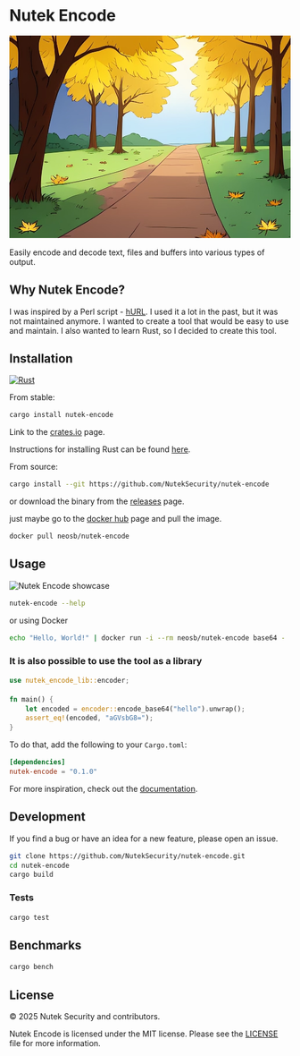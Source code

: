 # Nutek Encode

![Untitled](Untitled.png)

Easily encode and decode text, files and buffers into various types of output.

## Why Nutek Encode?

I was inspired by a Perl script - [hURL](https://github.com/fnord0/hURL). I used it a lot in the past, but it was not maintained anymore. I wanted to create a tool that would be easy to use and maintain. I also wanted to learn Rust, so I decided to create this tool.

## Installation

[![Rust](https://github.com/NutekSecurity/nutek-encode/actions/workflows/ci.yml/badge.svg?branch=main)](https://github.com/NutekSecurity/nutek-encode/actions/workflows/ci.yml)

From stable:

```bash
cargo install nutek-encode
```

Link to the [crates.io](https://crates.io/crates/nutek-encode) page.

Instructions for installing Rust can be found [here](https://www.rust-lang.org/tools/install).

From source:

```bash
cargo install --git https://github.com/NutekSecurity/nutek-encode
```

or download the binary from the [releases](https://github.com/nuteksecurity/nutek-encode/releases/latest) page.

just maybe go to the [docker hub](https://hub.docker.com/r/neosb/nutek-encode) page and pull the image.

```bash
docker pull neosb/nutek-encode
```

## Usage

![Nutek Encode showcase](https://github.com/NutekSecurity/nutek-encode/blob/827615f5396632e874a6da0010dfb10a094289cc/examples/demo.gif)

```bash
nutek-encode --help
```
or using Docker

```bash
echo "Hello, World!" | docker run -i --rm neosb/nutek-encode base64 -
```

### It is also possible to use the tool as a library

```rust
use nutek_encode_lib::encoder;

fn main() {
    let encoded = encoder::encode_base64("hello").unwrap();
    assert_eq!(encoded, "aGVsbG8=");
}
```

To do that, add the following to your `Cargo.toml`:

```toml
[dependencies]
nutek-encode = "0.1.0"
```

For more inspiration, check out the [documentation](https://docs.rs/nutek-encode).

## Development

If you find a bug or have an idea for a new feature, please open an issue.

```bash
git clone https://github.com/NutekSecurity/nutek-encode.git
cd nutek-encode
cargo build
```

### Tests

```bash
cargo test
```

## Benchmarks

```bash
cargo bench
```

## License

© 2025 Nutek Security and contributors.

Nutek Encode is licensed under the MIT license. Please see the [LICENSE](LICENSE) file for more information.
